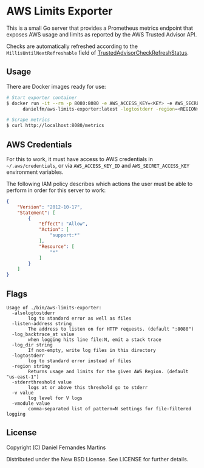 # AWS Limits Exporter

This is a small Go server that provides a Prometheus metrics endpoint that
exposes AWS usage and limits as reported by the AWS Trusted Advisor API.

Checks are automatically refreshed according to the `MillisUntilNextRefreshable`
field of [TrustedAdvisorCheckRefreshStatus](http://docs.aws.amazon.com/sdk-for-go/api/service/support/#TrustedAdvisorCheckRefreshStatus).

## Usage

There are Docker images ready for use:

```bash
# Start exporter container
$ docker run -it --rm -p 8080:8080 -e AWS_ACCESS_KEY=<KEY> -e AWS_SECRET_ACCESS_KEY=<SECRET> \
      danielfm/aws-limits-exporter:latest -logtostderr -region=<REGION>

# Scrape metrics
$ curl http://localhost:8080/metrics
```

## AWS Credentials

For this to work, it must have access to AWS credentials in
`~/.aws/credentials`, or via `AWS_ACCESS_KEY_ID` and `AWS_SECRET_ACCESS_KEY`
environment variables.

The following IAM policy describes which actions the user must be able to
perform in order for this server to work:

```json
{
    "Version": "2012-10-17",
    "Statement": [
        {
            "Effect": "Allow",
            "Action": [
                "support:*"
            ],
            "Resource": [
                "*"
            ]
        }
    ]
}
```

## Flags

```
Usage of ./bin/aws-limits-exporter:
  -alsologtostderr
        log to standard error as well as files
  -listen-address string
        The address to listen on for HTTP requests. (default ":8080")
  -log_backtrace_at value
        when logging hits line file:N, emit a stack trace
  -log_dir string
        If non-empty, write log files in this directory
  -logtostderr
        log to standard error instead of files
  -region string
        Returns usage and limits for the given AWS Region. (default "us-east-1")
  -stderrthreshold value
        logs at or above this threshold go to stderr
  -v value
        log level for V logs
  -vmodule value
        comma-separated list of pattern=N settings for file-filtered logging
```

## License

Copyright (C) Daniel Fernandes Martins

Distributed under the New BSD License. See LICENSE for further details.

